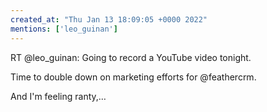 ```yaml
---
created_at: "Thu Jan 13 18:09:05 +0000 2022"
mentions: ['leo_guinan']
---
```


RT @leo_guinan: Going to record a YouTube video tonight.

Time to double down on marketing efforts for @feathercrm.

And I'm feeling ranty,…